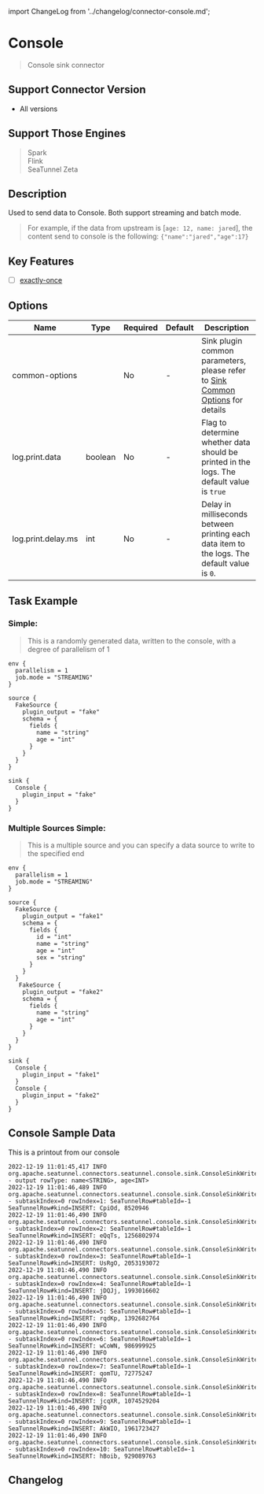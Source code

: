 import ChangeLog from '../changelog/connector-console.md';

# Console

> Console sink connector

## Support Connector Version

- All versions

## Support Those Engines

> Spark<br/>
> Flink<br/>
> SeaTunnel Zeta<br/>

## Description

Used to send data to Console. Both support streaming and batch mode.

> For example, if the data from upstream is [`age: 12, name: jared`], the content send to console is the following: `{"name":"jared","age":17}`

## Key Features

- [ ] [exactly-once](../../concept/connector-v2-features.md)

## Options

|        Name        |  Type   | Required | Default |                                                 Description                                                 |
|--------------------|---------|----------|---------|-------------------------------------------------------------------------------------------------------------|
| common-options     |         | No       | -       | Sink plugin common parameters, please refer to [Sink Common Options](../sink-common-options.md) for details |
| log.print.data     | boolean | No       | -       | Flag to determine whether data should be printed in the logs. The default value is `true`                   |
| log.print.delay.ms | int     | No       | -       | Delay in milliseconds between printing each data item to the logs. The default value is `0`.                |

## Task Example

### Simple:

> This is a randomly generated data, written to the console, with a degree of parallelism of 1

```
env {
  parallelism = 1
  job.mode = "STREAMING"
}

source {
  FakeSource {
    plugin_output = "fake"
    schema = {
      fields {
        name = "string"
        age = "int"
      }
    }
  }
}

sink {
  Console {
    plugin_input = "fake"
  }
}
```

### Multiple Sources Simple:

> This is a multiple source and you can specify a data source to write to the specified end

```
env {
  parallelism = 1
  job.mode = "STREAMING"
}

source {
  FakeSource {
    plugin_output = "fake1"
    schema = {
      fields {
        id = "int"
        name = "string"
        age = "int"
        sex = "string"
      }
    }
  }
   FakeSource {
    plugin_output = "fake2"
    schema = {
      fields {
        name = "string"
        age = "int"
      }
    }
  }
}

sink {
  Console {
    plugin_input = "fake1"
  }
  Console {
    plugin_input = "fake2"
  }
}
```

## Console Sample Data

This is a printout from our console

```
2022-12-19 11:01:45,417 INFO  org.apache.seatunnel.connectors.seatunnel.console.sink.ConsoleSinkWriter - output rowType: name<STRING>, age<INT>
2022-12-19 11:01:46,489 INFO  org.apache.seatunnel.connectors.seatunnel.console.sink.ConsoleSinkWriter - subtaskIndex=0 rowIndex=1: SeaTunnelRow#tableId=-1 SeaTunnelRow#kind=INSERT: CpiOd, 8520946
2022-12-19 11:01:46,490 INFO  org.apache.seatunnel.connectors.seatunnel.console.sink.ConsoleSinkWriter - subtaskIndex=0 rowIndex=2: SeaTunnelRow#tableId=-1 SeaTunnelRow#kind=INSERT: eQqTs, 1256802974
2022-12-19 11:01:46,490 INFO  org.apache.seatunnel.connectors.seatunnel.console.sink.ConsoleSinkWriter - subtaskIndex=0 rowIndex=3: SeaTunnelRow#tableId=-1 SeaTunnelRow#kind=INSERT: UsRgO, 2053193072
2022-12-19 11:01:46,490 INFO  org.apache.seatunnel.connectors.seatunnel.console.sink.ConsoleSinkWriter - subtaskIndex=0 rowIndex=4: SeaTunnelRow#tableId=-1 SeaTunnelRow#kind=INSERT: jDQJj, 1993016602
2022-12-19 11:01:46,490 INFO  org.apache.seatunnel.connectors.seatunnel.console.sink.ConsoleSinkWriter - subtaskIndex=0 rowIndex=5: SeaTunnelRow#tableId=-1 SeaTunnelRow#kind=INSERT: rqdKp, 1392682764
2022-12-19 11:01:46,490 INFO  org.apache.seatunnel.connectors.seatunnel.console.sink.ConsoleSinkWriter - subtaskIndex=0 rowIndex=6: SeaTunnelRow#tableId=-1 SeaTunnelRow#kind=INSERT: wCoWN, 986999925
2022-12-19 11:01:46,490 INFO  org.apache.seatunnel.connectors.seatunnel.console.sink.ConsoleSinkWriter - subtaskIndex=0 rowIndex=7: SeaTunnelRow#tableId=-1 SeaTunnelRow#kind=INSERT: qomTU, 72775247
2022-12-19 11:01:46,490 INFO  org.apache.seatunnel.connectors.seatunnel.console.sink.ConsoleSinkWriter - subtaskIndex=0 rowIndex=8: SeaTunnelRow#tableId=-1 SeaTunnelRow#kind=INSERT: jcqXR, 1074529204
2022-12-19 11:01:46,490 INFO  org.apache.seatunnel.connectors.seatunnel.console.sink.ConsoleSinkWriter - subtaskIndex=0 rowIndex=9: SeaTunnelRow#tableId=-1 SeaTunnelRow#kind=INSERT: AkWIO, 1961723427
2022-12-19 11:01:46,490 INFO  org.apache.seatunnel.connectors.seatunnel.console.sink.ConsoleSinkWriter - subtaskIndex=0 rowIndex=10: SeaTunnelRow#tableId=-1 SeaTunnelRow#kind=INSERT: hBoib, 929089763
```

## Changelog

<ChangeLog />
